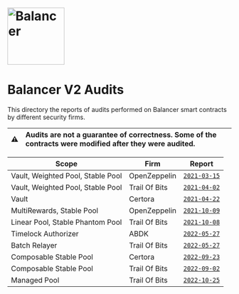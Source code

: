 # <img src="../../logo.svg" alt="Balancer" height="128px">

# Balancer V2 Audits

This directory the reports of audits performed on Balancer smart contracts by different security firms.

| :warning: | Audits are not a guarantee of correctness. Some of the contracts were modified after they were audited. |
| --------- | :------------------------------------------------------------------------------------------------------ |

| Scope                             | Firm          | Report                                         |
| --------------------------------- | ------------- | ---------------------------------------------- |
| Vault, Weighted Pool, Stable Pool | OpenZeppelin  | [`2021-03-15`](./openzeppelin/2021-03-15.pdf)  |
| Vault, Weighted Pool, Stable Pool | Trail Of Bits | [`2021-04-02`](./trail-of-bits/2021-04-02.pdf) |
| Vault                             | Certora       | [`2021-04-22`](./certora/2021-04-22.pdf)       |
| MultiRewards, Stable Pool         | OpenZeppelin  | [`2021-10-09`](./openzeppelin/2021-10-09.pdf)  |
| Linear Pool, Stable Phantom Pool  | Trail Of Bits | [`2021-10-08`](./trail-of-bits/2021-10-08.pdf) |
| Timelock Authorizer               | ABDK          | [`2022-05-27`](./abdk/2022-05-27.pdf)          |
| Batch Relayer                     | Trail Of Bits | [`2022-05-27`](./trail-of-bits/2022-05-27.pdf) |
| Composable Stable Pool            | Certora       | [`2022-09-23`](./certora/2022-09-23.pdf)       |
| Composable Stable Pool            | Trail Of Bits | [`2022-09-02`](./trail-of-bits/2022-09-02.pdf) |
| Managed Pool                      | Trail Of Bits | [`2022-10-25`](./trail-of-bits/2022-10-25.pdf) |
